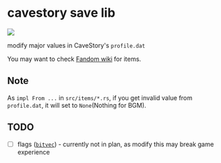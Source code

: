 # cavestory save lib

[![](https://img.shields.io/docsrs/cavestory-save-lib)](https://docs.rs/cavestory-save-lib/latest/cavestory_save/)

modify major values in CaveStory's `profile.dat`

You may want to check [Fandom wiki](https://cavestory.fandom.com/wiki/Cave_Story_Wiki) for items.

## Note

As `impl From ...` in `src/items/*.rs`, if you get invalid value from `profile.dat`, it will set to `None`(Nothing for BGM).

## TODO

- [ ] flags ([`bitvec`](https://docs.rs/bitvec/latest/bitvec/)) - currently not in plan, as modify this may break game experience
